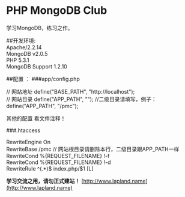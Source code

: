 PHP MongoDB Club
======================

学习MongoDB，练习之作。

##开发环境:   
Apache/2.2.14  
MongoDB v2.0.5  
PHP 5.3.1  
MongoDB Support 1.2.10

##配置 ：
###app/config.php   
 
// 网站地址
define("BASE_PATH", "http://localhost");  
// 网站目录
define("APP_PATH", "");  //二级目录请填写，例子：define("APP_PATH", "/pmc");

其他的配置 看文件注释！

###.htaccess

RewriteEngine On  
RewriteBase /pmc // 网站根目录请删除本行，二级目录跟APP_PATH一样  
RewriteCond %{REQUEST_FILENAME} !-f   
RewriteCond %{REQUEST_FILENAME} !-d  
RewriteRule ^(.*)$ index.php/$1 [L]  

**学习交流之用，请勿正式建站！**
[http://www.lapland.name](http://www.lapland.name)

